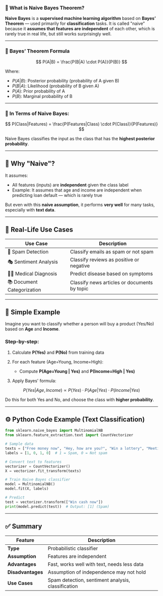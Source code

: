 ### 📘 What is **Naive Bayes Theorem**?

**Naive Bayes** is a **supervised machine learning algorithm** based on **Bayes’ Theorem** — used primarily for **classification** tasks. It is called "naive" because it **assumes that features are independent** of each other, which is rarely true in real life, but still works surprisingly well.

---

### 🧠 **Bayes’ Theorem Formula**

$$
P(A|B) = \frac{P(B|A) \cdot P(A)}{P(B)}
$$

Where:

* $P(A|B)$: Posterior probability (probability of A given B)
* $P(B|A)$: Likelihood (probability of B given A)
* $P(A)$: Prior probability of A
* $P(B)$: Marginal probability of B

---

### 🎯 In Terms of Naive Bayes:

$$
P(Class|Features) = \frac{P(Features|Class) \cdot P(Class)}{P(Features)}
$$

Naive Bayes classifies the input as the class that has the **highest posterior probability**.

---

## 📌 Why "Naive"?

It assumes:

* All features (inputs) are **independent** given the class label
* Example: It assumes that age and income are independent when predicting loan default — which is rarely true

But even with this **naive assumption**, it performs **very well** for many tasks, especially with **text data**.

---

## 💼 Real-Life Use Cases

| Use Case                   | Description                                  |
| -------------------------- | -------------------------------------------- |
| 📧 Spam Detection          | Classify emails as spam or not spam          |
| 🎭 Sentiment Analysis      | Classify reviews as positive or negative     |
| 👨‍⚕️ Medical Diagnosis    | Predict disease based on symptoms            |
| 📚 Document Categorization | Classify news articles or documents by topic |

---

## 🧪 Simple Example

Imagine you want to classify whether a person will buy a product (Yes/No) based on **Age** and **Income**.

### Step-by-step:

1. Calculate **P(Yes)** and **P(No)** from training data
2. For each feature (Age=Young, Income=High):

   * Compute **P(Age=Young | Yes)** and **P(Income=High | Yes)**
3. Apply Bayes' formula:

$$
P(Yes | Age, Income) \propto P(Yes) \cdot P(Age | Yes) \cdot P(Income | Yes)
$$

Do this for both Yes and No, and choose the class with **higher probability**.

---

## ⚙️ Python Code Example (Text Classification)

```python
from sklearn.naive_bayes import MultinomialNB
from sklearn.feature_extraction.text import CountVectorizer

# Sample data
texts = ["Free money now", "Hey, how are you?", "Win a lottery", "Meeting at 5"]
labels = [1, 0, 1, 0]  # 1 = Spam, 0 = Not spam

# Convert text to features
vectorizer = CountVectorizer()
X = vectorizer.fit_transform(texts)

# Train Naive Bayes classifier
model = MultinomialNB()
model.fit(X, labels)

# Predict
test = vectorizer.transform(["Win cash now"])
print(model.predict(test))  # Output: [1] (Spam)
```

---

## ✅ Summary

| Feature           | Description                                        |
| ----------------- | -------------------------------------------------- |
| **Type**          | Probabilistic classifier                           |
| **Assumption**    | Features are independent                           |
| **Advantages**    | Fast, works well with text, needs less data        |
| **Disadvantages** | Assumption of independence may not hold            |
| **Use Cases**     | Spam detection, sentiment analysis, classification |
